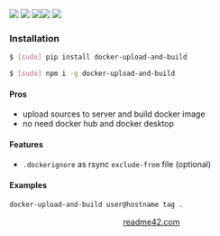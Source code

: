 <!--
https://readme42.com
-->



[![](https://img.shields.io/badge/OS-Unix-blue.svg?longCache=True)]()
[![](https://img.shields.io/pypi/v/docker-upload-and-build.svg?maxAge=3600)](https://pypi.org/project/docker-upload-and-build/)
[![](https://img.shields.io/npm/v/docker-upload-and-build.svg?maxAge=3600)](https://www.npmjs.com/package/docker-upload-and-build)[![](https://img.shields.io/badge/License-Unlicense-blue.svg?longCache=True)](https://unlicense.org/)
[![](https://github.com/andrewp-as-is/docker-upload-and-build/workflows/tests42/badge.svg)](https://github.com/andrewp-as-is/docker-upload-and-build/actions)

### Installation
```bash
$ [sudo] pip install docker-upload-and-build
```

```bash
$ [sudo] npm i -g docker-upload-and-build
```

#### Pros
+   upload sources to server and build docker image
+   no need docker hub and docker desktop

#### Features
+   `.dockerignore` as rsync `exclude-from` file (optional)

#### Examples
```bash
docker-upload-and-build user@hostname tag .
```

<p align="center">
    <a href="https://readme42.com/">readme42.com</a>
</p>